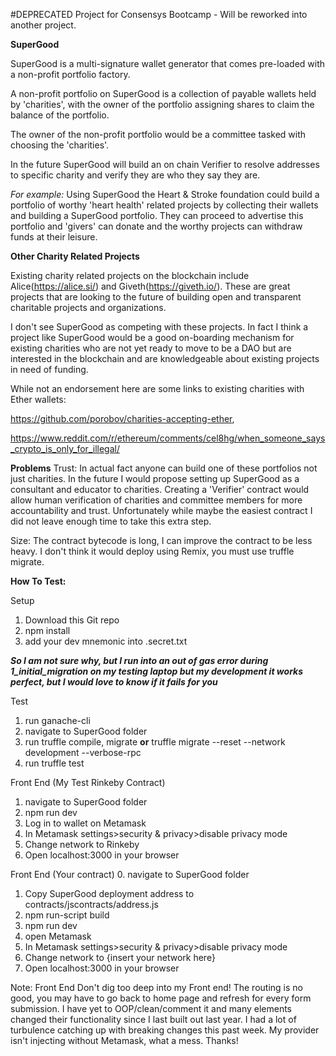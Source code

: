 #DEPRECATED
Project for Consensys Bootcamp - Will be reworked into another project.

**SuperGood**

SuperGood is a multi-signature wallet generator that comes pre-loaded with a non-profit portfolio factory.

A non-profit portfolio on SuperGood is a collection of payable wallets held by 'charities', with the owner of the portfolio assigning shares to claim the balance of the portfolio.

The owner of the non-profit portfolio would be a committee tasked with choosing the 'charities'. 

In the future SuperGood will build an on chain Verifier to resolve addresses to specific charity and verify they are who they say they are.

_For example:_ Using SuperGood the Heart & Stroke foundation could build a portfolio of worthy 'heart health' related projects by collecting their wallets and building a SuperGood portfolio. They can proceed to advertise this portfolio and 'givers' can donate and the worthy projects can withdraw funds at their leisure.

**Other Charity Related Projects**

Existing charity related projects on the blockchain include Alice(https://alice.si/) and Giveth(https://giveth.io/). These are great projects that are looking to the future of building open and transparent charitable projects and organizations.

I don't see SuperGood as competing with these projects. In fact I think a project like SuperGood would be a good on-boarding mechanism for existing charities who are not yet ready to move to be a DAO but are interested in the blockchain and are knowledgeable about existing projects in need of funding.

While not an endorsement here are some links to existing charities with Ether wallets:

https://github.com/porobov/charities-accepting-ether, 

https://www.reddit.com/r/ethereum/comments/cel8hg/when_someone_says_crypto_is_only_for_illegal/

**Problems**
Trust: In actual fact anyone can build one of these portfolios not just charities. In the future I would propose setting up SuperGood as a consultant and educator to charities. Creating a 'Verifier' contract would allow human verification of charities and committee members for more accountability and trust. Unfortunately while maybe the easiest contract I did not leave enough time to take this extra step.

Size: The contract bytecode is long, I can improve the contract to be less heavy. I don't think it would deploy using Remix, you must use truffle migrate.
 

**How To Test:**

Setup
1. Download this Git repo
2. npm install
3. add your dev mnemonic into .secret.txt

_**So I am not sure why, but I run into an out of gas error during 1_initial_migration on my testing laptop but my development it works perfect, but I would love to know if it fails for you**_

Test
1. run ganache-cli 
2. navigate to SuperGood folder
3. run truffle compile, migrate **or**  truffle migrate --reset --network development --verbose-rpc
4. run truffle test

Front End (My Test Rinkeby Contract)
1. navigate to SuperGood folder
2. npm run dev
3. Log in to wallet on Metamask
4. In Metamask settings>security & privacy>disable privacy mode
5. Change network to Rinkeby
6. Open localhost:3000 in your browser

Front End (Your contract)
0. navigate to SuperGood folder
1. Copy SuperGood deployment address to contracts/jscontracts/address.js
2. npm run-script build
3. npm run dev
4. open Metamask
5. In Metamask settings>security & privacy>disable privacy mode
6. Change network to {insert your network here}
7. Open localhost:3000 in your browser

Note: Front End
Don't dig too deep into my Front end! The routing is no good, you may have to go back to home page and refresh for every form submission. I have yet to OOP/clean/comment it and many elements changed their functionality since I last built out last year. I had a lot of turbulence catching up with breaking changes this past week. My provider isn't injecting without Metamask, what a mess. Thanks!
